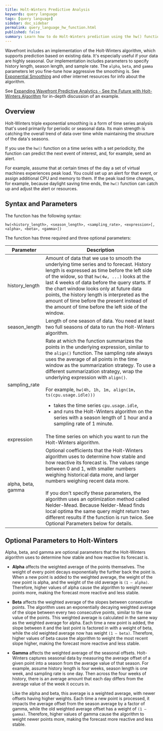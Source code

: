 ```yaml
---
title: Holt-Winters Predictive Analysis
keywords: query language
tags: [query language]
sidebar: doc_sidebar
permalink: query_language_hw_function.html
published: false
summary: Learn how to do Holt-Winters prediction using the hw() function.
---
```

Wavefront includes an implementation of the Holt-Winters algorithm, which supports prediction based on existing data. It's especially useful if your data are highly seasonal. Our implementation includes parameters to specify history length, season length, and sample rate. The `alpha`, `beta`, and `gamma` parameters let you fine-tune how aggressive the smoothing is. See [Exponential Smoothing](https://en.wikipedia.org/wiki/Exponential_smoothing) and other internet resources for info about the algorithm.

See [Expanding Wavefront Predictive Analytics - See the Future with Holt-Winters Algorithm](https://tanzu.vmware.com/content/vmware-tanzu-observability-blog/expanding-wavefront-predictive-analytics-see-the-future-with-holt-winters-algorithm) for in-depth discussion of an example.

## Overview

Holt-Winters triple exponential smoothing is a form of time series analysis that's used primarily for periodic or seasonal data. Its main strength is catching the overall trend of data over time while maintaining the structure of the data's seasons.

If you use the `hw()` function on a time series with a set periodicity, the function can predict the next event of interest, and, for example, send an alert.

For example, assume that at certain times of the day a set of virtual machines experiences peak load. You could set up an alert for that event, or assign additional CPU and memory to them. If the peak load time changes, for example, because daylight saving time ends, the `hw()` function can catch up and adjust the alert or resources.

## Syntax and Parameters

The function has the following syntax:

`hw(<history_length>, <season_length>, <sampling_rate>, <expression>[, <alpha>, <beta>, <gamma>])`

The function has three required and three optional parameters:

<table>
<tbody>
<thead>
<tr><th width="20%">Parameter</th><th width="80%">Description</th></tr>
</thead>
<tr>
<td>history_length</td>
<td>Amount of data that we use to smooth the underlying time series and to forecast.  History length is expressed as time before the left side of the widow, so that <code>hw(4w, ...)</code> looks at the last 4 weeks of data before the query starts. If the chart window looks only at future data points, the history length is interpreted as the amount of time before the present instead of the amount of time before the left side of the window.
</td>
</tr>
<tr>
<td>season_length</td>
<td>Length of one season of data.  You need at least two full seasons of data to run the Holt-Winters algorithm.
</td>
</tr>
<tr>
<td>sampling_rate</td>
<td>Rate at which the function summarizes the points in the underlying expression, similar to the <code>align()</code> function. The sampling rate always uses the average of all points in the time window as the summarization strategy. To use a different summarization strategy, wrap the underlying expression with <code>align()</code>.
<div>&nbsp;</div>
<div>For example, <code>hw(4h, 1h, 1m, align(1m, ts(cpu.usage.idle)))</code>
<ul>
<li>takes the time series <code>cpu.usage.idle</code>,</li>
<li>and runs the Holt-Winters algorithm on the series with a season length of 1 hour and a sampling rate of 1 minute. </li></ul></div>
</td>
</tr>
<tr>
<td>expression</td>
<td>The time series on which you want to run the Holt-Winters algorithm.
</td>
</tr>
<tr>
<td>alpha, beta, gamma</td>
<td>Optional coefficients that the Holt-Winters algorithm uses to determine how stable and how reactive its forecast is.  The values range between 0 and 1, with smaller numbers weighing historical data more, and larger numbers weighing recent data more.
<div>&nbsp;</div>
<div>If you don't specify these parameters, the algorithm uses an optimization method called Nelder-Mead.  Because Nelder-Mead finds local optima the same query might return two different results if the function is run twice.  See Optional Parameters below for details.</div>
</td>
</tr>
</tbody>
</table>

## Optional Parameters to Holt-Winters

Alpha, beta, and gamma are optional parameters that the Holt-Winters algorithm uses to determine how stable and how reactive its forecast is.

- **Alpha** affects the weighted average of the points themselves.  The weight of every point decays exponentially the further back the point is.  When a new point is added to the weighted average, the weight of the new point is alpha, and the weight of the old average is `(1 – alpha)`.  Therefore, higher values of alpha cause the algorithm to weight newer points more, making the forecast more reactive and less stable.

- **Beta** affects the weighted average of the slopes between consecutive points.  The algorithm uses an exponentially decaying weighted average of the slope between every two consecutive points, similar to the raw value of the points.  This weighted average is calculated in the same way as the weighted average for alpha. Each time a new point is added, the slope between it and the last point is factored in with a weight of beta, while the old weighted average now has weight `(1 – beta)`.  Therefore, higher values of beta cause the algorithm to weight the most recent slope higher, making the forecast more reactive and less stable.

- **Gamma**  affects the weighted average of the seasonal offsets.  Holt-Winters captures seasonal data by measuring the average offset of a given point into a season from the average value of that season.  For example, assume history length is four weeks, season length is one week, and sampling rate is one day. Then across the four weeks of history, there is an average amount that each day differs from the average value of the week it occurs in.

  Like the alpha and beta, this average is a weighted average, with newer offsets having higher weights.  Each time a new point is processed, it impacts the average offset from the season average by a factor of gamma, while the old weighted average offset has a weight of `(1 – gamma)`.  Therefore, higher values of gamma cause the algorithm to weight newer points more, making the forecast more reactive and less stable.
